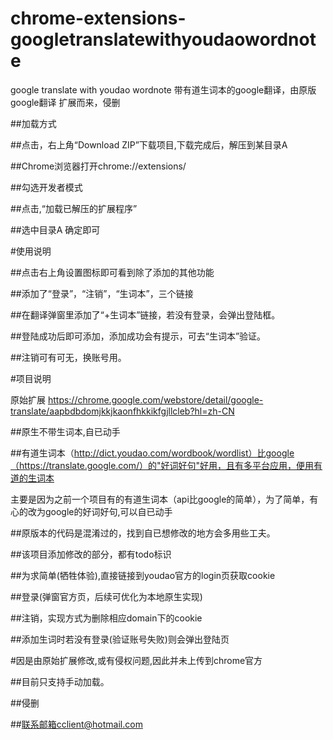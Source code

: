 # chrome-extensions-googletranslatewithyoudaowordnote
google translate with youdao wordnote 带有道生词本的google翻译，由原版google翻译 扩展而来，侵删


##加载方式

##点击，右上角“Download ZIP”下载项目,下载完成后，解压到某目录A

##Chrome浏览器打开chrome://extensions/

##勾选开发者模式

##点击,“加载已解压的扩展程序”

##选中目录A 确定即可

#使用说明

##点击右上角设置图标即可看到除了添加的其他功能

##添加了“登录”，“注销”，“生词本”，三个链接

##在翻译弹窗里添加了“+生词本”链接，若没有登录，会弹出登陆框。

##登陆成功后即可添加，添加成功会有提示，可去“生词本”验证。

##注销可有可无，换账号用。

#项目说明

原始扩展 https://chrome.google.com/webstore/detail/google-translate/aapbdbdomjkkjkaonfhkkikfgjllcleb?hl=zh-CN

##原生不带生词本,自已动手

##有道生词本（http://dict.youdao.com/wordbook/wordlist）比google（https://translate.google.com/）的"好词好句"好用，且有多平台应用，便用有道的生词本

主要是因为之前一个项目有的有道生词本（api比google的简单），为了简单，有心的改为google的好词好句,可以自已动手

##原版本的代码是混淆过的，找到自已想修改的地方会多用些工夫。

##该项目添加修改的部分，都有todo标识

##为求简单(牺牲体验),直接链接到youdao官方的login页获取cookie

##登录(弹窗官方页，后续可优化为本地原生实现)

##注销，实现方式为删除相应domain下的cookie

##添加生词时若没有登录(验证账号失败)则会弹出登陆页

#因是由原始扩展修改,或有侵权问题,因此并未上传到chrome官方

##目前只支持手动加载。

##侵删

##联系邮箱cclient@hotmail.com
